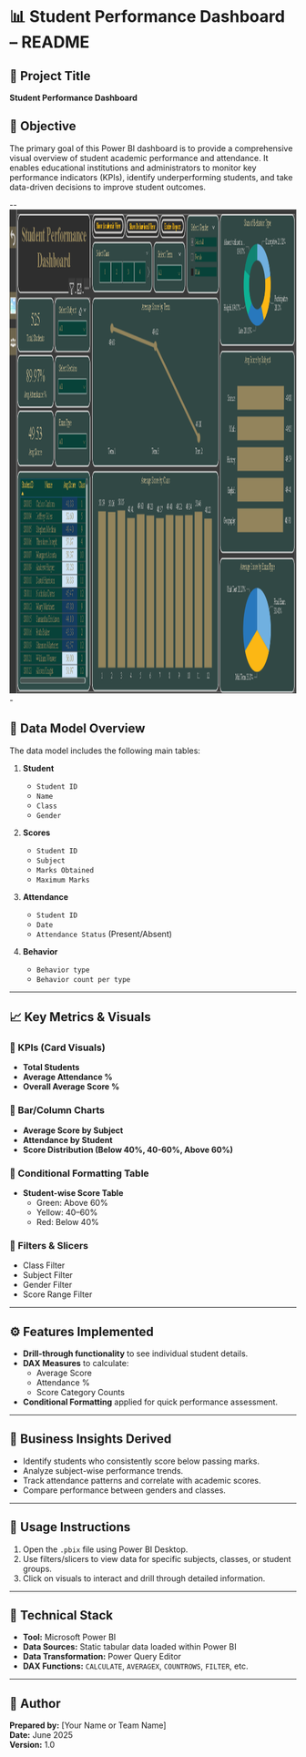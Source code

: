# 📊 Student Performance Dashboard – README

## 📁 Project Title  
**Student Performance Dashboard**

## 📌 Objective  
The primary goal of this Power BI dashboard is to provide a comprehensive visual overview of student academic performance and attendance. It enables educational institutions and administrators to monitor key performance indicators (KPIs), identify underperforming students, and take data-driven decisions to improve student outcomes.

--<img src="practical_exam_dashboard.png" height=850px width="1850px">-

## 🧩 Data Model Overview  
The data model includes the following main tables:

1. **Student**  
   - `Student ID`  
   - `Name`  
   - `Class`  
   - `Gender`  

2. **Scores**  
   - `Student ID`  
   - `Subject`  
   - `Marks Obtained`  
   - `Maximum Marks`  

3. **Attendance**  
   - `Student ID`  
   - `Date`  
   - `Attendance Status` (Present/Absent)
  
4. **Behavior**  
   - `Behavior type`  
   - `Behavior count per type`

---

## 📈 Key Metrics & Visuals

### 🔹 KPIs (Card Visuals)  
- **Total Students**  
- **Average Attendance %**  
- **Overall Average Score %**

### 🔹 Bar/Column Charts  
- **Average Score by Subject**  
- **Attendance by Student**  
- **Score Distribution (Below 40%, 40-60%, Above 60%)**

### 🔹 Conditional Formatting Table  
- **Student-wise Score Table**  
  - Green: Above 60%  
  - Yellow: 40–60%  
  - Red: Below 40%

### 🔹 Filters & Slicers  
- Class Filter  
- Subject Filter  
- Gender Filter  
- Score Range Filter

---

## ⚙️ Features Implemented

- **Drill-through functionality** to see individual student details.
- **DAX Measures** to calculate:
  - Average Score
  - Attendance %
  - Score Category Counts
- **Conditional Formatting** applied for quick performance assessment.

---

## 🧠 Business Insights Derived

- Identify students who consistently score below passing marks.
- Analyze subject-wise performance trends.
- Track attendance patterns and correlate with academic scores.
- Compare performance between genders and classes.

---

## 📌 Usage Instructions

1. Open the `.pbix` file using Power BI Desktop.
2. Use filters/slicers to view data for specific subjects, classes, or student groups.
3. Click on visuals to interact and drill through detailed information.

---

## 🔧 Technical Stack

- **Tool:** Microsoft Power BI  
- **Data Sources:** Static tabular data loaded within Power BI  
- **Data Transformation:** Power Query Editor  
- **DAX Functions:** `CALCULATE`, `AVERAGEX`, `COUNTROWS`, `FILTER`, etc.

---

## 📝 Author  
**Prepared by:** [Your Name or Team Name]  
**Date:** June 2025  
**Version:** 1.0
